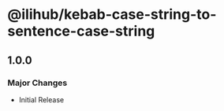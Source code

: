 # @ilihub/kebab-case-string-to-sentence-case-string

## 1.0.0

### Major Changes

- Initial Release

